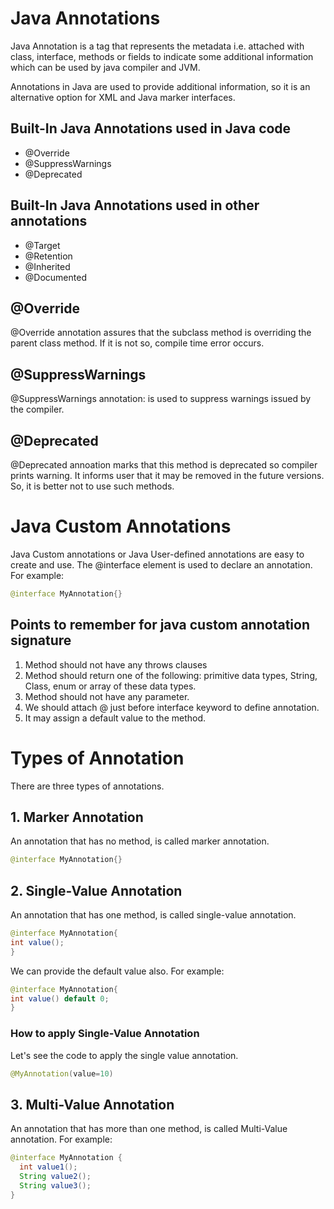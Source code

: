 # Java Annotations
Java Annotation is a tag that represents the metadata i.e. attached with class, interface, methods or fields to indicate some additional information which can be used by java compiler and JVM.

Annotations in Java are used to provide additional information, so it is an alternative option for XML and Java marker interfaces.

## Built-In Java Annotations used in Java code
- @Override
- @SuppressWarnings
- @Deprecated
## Built-In Java Annotations used in other annotations
- @Target
- @Retention
- @Inherited
- @Documented

## @Override
@Override annotation assures that the subclass method is overriding the parent class method. If it is not so, compile time error occurs.

## @SuppressWarnings
@SuppressWarnings annotation: is used to suppress warnings issued by the compiler.

## @Deprecated
@Deprecated annoation marks that this method is deprecated so compiler prints warning. It informs user that it may be removed in the future versions. So, it is better not to use such methods.

# Java Custom Annotations
Java Custom annotations or Java User-defined annotations are easy to create and use. The @interface element is used to declare an annotation. For example:
```java
@interface MyAnnotation{}  
```

## Points to remember for java custom annotation signature

1. Method should not have any throws clauses
2. Method should return one of the following: primitive data types, String, Class, enum or array of these data types.
3. Method should not have any parameter.
4. We should attach @ just before interface keyword to define annotation.
5. It may assign a default value to the method.

# Types of Annotation
There are three types of annotations.

## 1. Marker Annotation
An annotation that has no method, is called marker annotation.
```java
@interface MyAnnotation{}  
```

## 2. Single-Value Annotation
An annotation that has one method, is called single-value annotation.
```java
@interface MyAnnotation{  
int value();  
}  
```

We can provide the default value also. For example:
```java
@interface MyAnnotation{  
int value() default 0;  
}  
```

### How to apply Single-Value Annotation
Let's see the code to apply the single value annotation.
```java
@MyAnnotation(value=10)  
```

## 3. Multi-Value Annotation
An annotation that has more than one method, is called Multi-Value annotation. For example:
```java
@interface MyAnnotation {  
  int value1();  
  String value2();  
  String value3();  
}  
```
